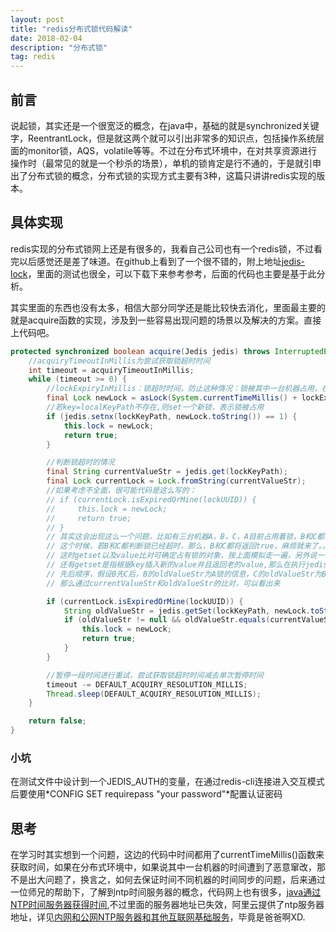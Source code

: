 ```yaml
---
layout: post
title: "redis分布式锁代码解读"
date: 2018-02-04
description: "分布式锁"
tag: redis
---
```


## 前言

说起锁，其实还是一个很宽泛的概念，在java中，基础的就是synchronized关键字，ReentrantLock，但是就这两个就可以引出非常多的知识点，包括操作系统层面的monitor锁，AQS，volatile等等。不过在分布式环境中，在对共享资源进行操作时（最常见的就是一个秒杀的场景），单机的锁肯定是行不通的，于是就引申出了分布式锁的概念，分布式锁的实现方式主要有3种，这篇只讲讲redis实现的版本。

## 具体实现

redis实现的分布式锁网上还是有很多的，我看自己公司也有一个redis锁，不过看完以后感觉还是差了味道。在github上看到了一个很不错的，附上地址[jedis-lock](https://github.com/abelaska/jedis-lock)，里面的测试也很全，可以下载下来参考参考，后面的代码也主要是基于此分析。

其实里面的东西也没有太多，相信大部分同学还是能比较快去消化，里面最主要的就是acquire函数的实现，涉及到一些容易出现问题的场景以及解决的方案。直接上代码吧。

``` java
protected synchronized boolean acquire(Jedis jedis) throws InterruptedException {
    //acquiryTimeoutInMillis为尝试获取锁超时时间
    int timeout = acquiryTimeoutInMillis;
    while (timeout >= 0) {
        //lockExpiryInMillis：锁超时时间，防止这种情况：锁被其中一台机器占用，在释放锁之前，发生宕机，则锁会被持续占用，产生死锁
        final Lock newLock = asLock(System.currentTimeMillis() + lockExpiryInMillis);
        //若key=localKeyPath不存在,则set一个新锁，表示锁被占用
        if (jedis.setnx(lockKeyPath, newLock.toString()) == 1) {
            this.lock = newLock;
            return true;
        }

        //判断锁超时的情况
        final String currentValueStr = jedis.get(lockKeyPath);
        final Lock currentLock = Lock.fromString(currentValueStr);
        //如果考虑不全面，很可能代码是这么写的：
        // if (currentLock.isExpiredOrMine(lockUUID)) {
        //     this.lock = newLock;
        //     return true;
        // }
        // 其实这会出现这么一个问题，比如有三台机器A，B，C，A目前占用着锁，B和C都去判断锁超时情况，然而就在B和C都在获取当前锁的信息时候，A突然挂了，
        // 这个时候，若B和C都判断锁已经超时，那么，B和C都将返回true，麻烦就来了。。。
        // 这时getset以及value比对可确定占有锁的对象，按上面模拟走一遍，另外说一句，redis时单进程单线程的，所以不会存在并发问题，
        // 还有getset是指根据key插入新的value并且返回老的value,那么在执行jedis.getSet(lockKeyPath, newLock.toString())时，B和C必然有执行的
        // 先后顺序，假设B先C后，B的oldValueStr为A锁的信息，C的oldValueStr为B锁的信息，B和C的currentValueStr均为A锁的信息，
        // 那么通过currentValueStr和oldValueStr的比对，可以看出来

        if (currentLock.isExpiredOrMine(lockUUID)) {
            String oldValueStr = jedis.getSet(lockKeyPath, newLock.toString());
            if (oldValueStr != null && oldValueStr.equals(currentValueStr)) {
                this.lock = newLock;
                return true;
            }
        }

        //暂停一段时间进行重试，尝试获取锁超时时间减去单次暂停时间
        timeout -= DEFAULT_ACQUIRY_RESOLUTION_MILLIS;
        Thread.sleep(DEFAULT_ACQUIRY_RESOLUTION_MILLIS);
    }

    return false;
}
```

### 小坑

在测试文件中设计到一个JEDIS_AUTH的变量，在通过redis-cli连接进入交互模式后要使用*CONFIG SET requirepass "your password"*配置认证密码

## 思考

在学习时其实想到一个问题，这边的代码中时间都用了currentTimeMillis()函数来获取时间，如果在分布式环境中，如果说其中一台机器的时间遭到了恶意窜改，那不是出大问题了，换言之，如何去保证时间不同机器的时间同步的问题，后来通过一位师兄的帮助下，了解到ntp时间服务器的概念，代码网上也有很多，[java通过NTP时间服务器获得时间](http://lshh83.iteye.com/blog/546405),不过里面的服务器地址已失效，阿里云提供了ntp服务器地址，详见[内网和公网NTP服务器和其他互联网基础服务](https://help.aliyun.com/knowledge_detail/40583.html)，毕竟是爸爸啊XD.